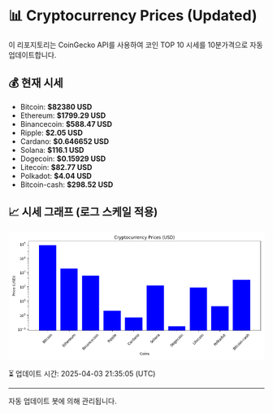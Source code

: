 
# 📊 Cryptocurrency Prices (Updated)

이 리포지토리는 CoinGecko API를 사용하여 코인 TOP 10 시세를 10분가격으로 자동 업데이트합니다.

## 💰 현재 시세
- Bitcoin: **$82380 USD**
- Ethereum: **$1799.29 USD**
- Binancecoin: **$588.47 USD**
- Ripple: **$2.05 USD**
- Cardano: **$0.646652 USD**
- Solana: **$116.1 USD**
- Dogecoin: **$0.15929 USD**
- Litecoin: **$82.77 USD**
- Polkadot: **$4.04 USD**
- Bitcoin-cash: **$298.52 USD**

## 📈 시세 그래프 (로그 스케일 적용)
![Crypto Prices](crypto_prices.png)

⏳ 업데이트 시간: 2025-04-03 21:35:05 (UTC)

---
자동 업데이트 봇에 의해 관리됩니다.
